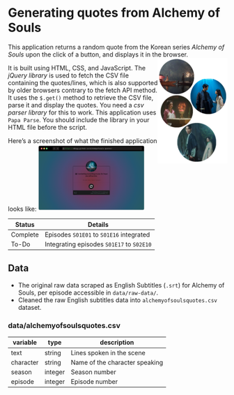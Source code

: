 # Generating quotes from Alchemy of Souls

This application returns a random quote from the Korean series *Alchemy of Souls* upon the click of a button, and displays it in the browser.
<a href="https://dduyg.github.io/alchemyofsouls-quotes/"><img align="right" width="160" src="/images/alchemyofsouls.png"></a>

It is built using HTML, CSS, and JavaScript. The *jQuery library* is used to fetch the CSV file containing the quotes/lines, which is also supported by older browsers contrary to the fetch API method. It uses the `$.get()` method to retrieve the CSV file, parse it and display the quotes. You need a *csv parser library* for this to work. This application uses `Papa Parse`. You should include the library in your HTML file before the script.

Here’s a screenshot of what the finished application looks like: 
<a href="https://dduyg.github.io/alchemyofsouls-quotes/"><img src="/images/project-image-2.png" width="245px"></a>

| Status   | Details       |
|----------|---------------|
| Complete | Episodes `S01E01` to `S01E16` integrated  |
| To-Do    | Integrating episodes `S01E17` to `S02E10`        |


## Data
- The original raw data scraped as English Subtitles (`.srt`) for Alchemy of Souls, per episode accessible in `data/raw-data/`.  
- Cleaned the raw English subtitles data into `alchemyofsoulsquotes.csv` dataset.

### data/alchemyofsoulsquotes.csv
| variable  | type    | description                    |
|-----------|---------|--------------------------------|
| text      | string  | Lines spoken in the scene      |
| character | string  | Name of the character speaking |
| season    | integer | Season number                  |
| episode   | integer | Episode number                 |
